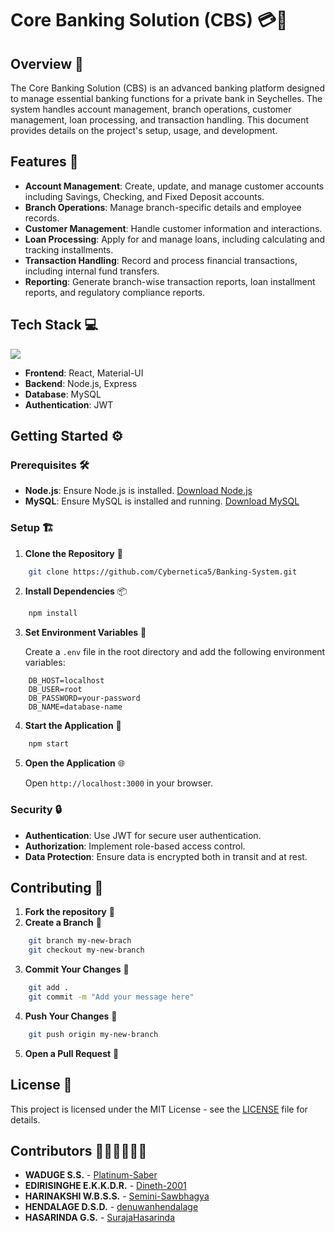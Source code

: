 # Core Banking Solution (CBS) 💳🏦

## Overview 🌟

The Core Banking Solution (CBS) is an advanced banking platform designed to manage essential banking functions for a private bank in Seychelles. The system handles account management, branch operations, customer management, loan processing, and transaction handling. This document provides details on the project's setup, usage, and development.

## Features 🚀

- **Account Management**: Create, update, and manage customer accounts including Savings, Checking, and Fixed Deposit accounts.
- **Branch Operations**: Manage branch-specific details and employee records.
- **Customer Management**: Handle customer information and interactions.
- **Loan Processing**: Apply for and manage loans, including calculating and tracking installments.
- **Transaction Handling**: Record and process financial transactions, including internal fund transfers.
- **Reporting**: Generate branch-wise transaction reports, loan installment reports, and regulatory compliance reports.

## Tech Stack 💻

<p>
  <a href="https://skillicons.dev">
    <img src="https://skillicons.dev/icons?i=js,react,nodejs,mysql,materialui" />
  </a>
</p>

- **Frontend**: React, Material-UI
- **Backend**: Node.js, Express
- **Database**: MySQL
- **Authentication**: JWT

## Getting Started ⚙️

### Prerequisites 🛠️

- **Node.js**: Ensure Node.js is installed. [Download Node.js](https://nodejs.org/)
- **MySQL**: Ensure MySQL is installed and running. [Download MySQL](https://dev.mysql.com/downloads/)

### Setup 🏗️

1. **Clone the Repository** 🔄

```bash
	git clone https://github.com/Cybernetica5/Banking-System.git
```
2. **Install Dependencies** 📦

```bash
	npm install
```
3. **Set Environment Variables** 🔐

   Create a `.env` file in the root directory and add the following environment variables:

```env
	DB_HOST=localhost
	DB_USER=root
	DB_PASSWORD=your-password
	DB_NAME=database-name
```
4. **Start the Application** 🚀

```bash
	npm start
```
5. **Open the Application** 🌐

	Open `http://localhost:3000` in your browser.

### Security 🔒

- **Authentication**: Use JWT for secure user authentication.
- **Authorization**: Implement role-based access control.
- **Data Protection**: Ensure data is encrypted both in transit and at rest.



## Contributing 🤝

1. **Fork the repository** 🍴
2. **Create a Branch** 🌿
```bash
	git branch my-new-brach
	git checkout my-new-branch
```
3. **Commit Your Changes** 📝
```bash
	git add .
	git commit -m "Add your message here"
```
4. **Push Your Changes** 🚀
```bash
	git push origin my-new-branch
```
5. **Open a Pull Request** 🔗

## License 📝

This project is licensed under the MIT License - see the [LICENSE](LICENSE) file for details.

## Contributors 🧑🏻‍💻👩🏻‍💻

- **WADUGE S.S.** - [Platinum-Saber](https://github.com/Platinum-Saber)
- **EDIRISINGHE E.K.K.D.R.** - [Dineth-2001](https://github.com/Dineth-2001)
- **HARINAKSHI W.B.S.S.** - [Semini-Sawbhagya](https://github.com/Semini-Sawbhagya)
- **HENDALAGE D.S.D.** - [denuwanhendalage](https://github.com/denuwanhendalage)
- **HASARINDA G.S.** - [SurajaHasarinda](https://github.com/SurajaHasarinda)

